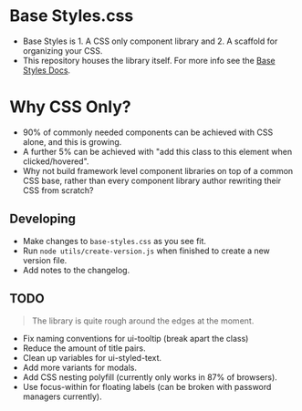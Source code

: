 # Base Styles.css

- Base Styles is 1. A CSS only component library and 2. A scaffold for organizing your CSS.
- This repository houses the library itself. For more info see the [Base Styles Docs](https://base-styles.com).

# Why CSS Only?

- 90% of commonly needed components can be achieved with CSS alone, and this is growing. 
- A further 5% can be achieved with "add this class to this element when clicked/hovered".
- Why not build framework level component libraries on top of a common CSS base, rather than every component library author rewriting their CSS from scratch?

## Developing
- Make changes to `base-styles.css` as you see fit. 
- Run `node utils/create-version.js` when finished to create a new version file. 
- Add notes to the changelog. 

## TODO

> The library is quite rough around the edges at the moment. 

- Fix naming conventions for ui-tooltip (break apart the class)
- Reduce the amount of title pairs.
- Clean up variables for ui-styled-text.
- Add more variants for modals.
- Add CSS nesting polyfill (currently only works in 87% of browsers).
- Use focus-within for floating labels (can be broken with password managers currently).